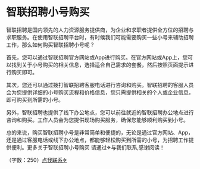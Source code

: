 # 智联招聘小号购买

智联招聘是国内领先的人力资源服务提供商，为企业和求职者提供全方位的招聘与求职服务。在使用智联招聘平台时，有时候我们可能需要购买一些小号来辅助招聘工作，那么如何购买智联招聘小号呢？

首先，您可以通过智联招聘官方网站或App进行购买。在官方网站或App上，您可以找到关于小号购买的相关信息，选择适合自己需求的套餐，然后按照页面提示进行购买即可。

其次，您还可以通过拨打智联招聘客服电话进行咨询和购买。智联招聘的客服人员会为您提供详细的小号购买流程和价格信息，您只需提供相关的个人或企业信息，即可购买到所需的小号。

另外，智联招聘也提供了线下办公地点，您可以前往就近的智联招聘办公地点进行咨询和购买。工作人员会为您提供现场购买服务，确保您能够顺利购买到小号。

总的来说，购买智联招聘小号是非常简单和便捷的，无论是通过官方网站、App，还是通过客服电话或线下办公地点，都能够轻松购买到所需的小号，为招聘工作提供便利。更多关于智联招聘小号购买 请通过✈与我们联系,感谢阅读！

（字数：250）[点我联系✈](https://docs.G208.com)